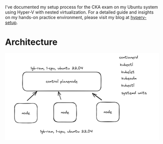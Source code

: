 

I've documented my setup process for the CKA exam on my Ubuntu system using Hyper-V with nested virtualization. For a detailed guide and insights on my hands-on practice environment, please visit my blog at [hyperv-setup](https://chandu.cc/posts/installhyperv).


# Architecture

![Architecture](architecture.png)